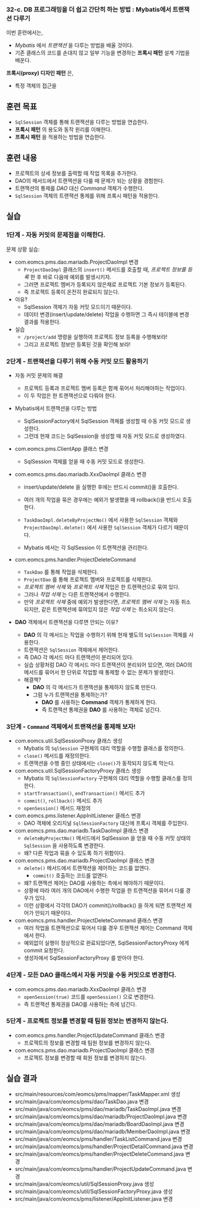### 32-c. DB 프로그래밍을 더 쉽고 간단히 하는 방법 : Mybatis에서 트랜잭션 다루기

이번 훈련에서는,
- *Mybatis* 에서 *트랜잭션* 을 다루는 방법을 배울 것이다.
- 기존 클래스의 코드를 손대지 않고 일부 기능을 변경하는 **프록시 패턴** 설계 기법을 배운다.

**프록시(proxy) 디자인 패턴** 은,
- 특정 객체의 접근을


## 훈련 목표
- `SqlSession` 객체를 통해 트랜잭션을 다루는 방법을 연습한다.
- **프록시 패턴** 의 용도와 동작 원리를 이해한다.
- **프록시 패턴** 을 적용하는 방법을 연습한다.

## 훈련 내용
- 프로젝트의 상세 정보를 출력할 때 작업 목록을 추가한다.
- DAO의 메서드에서 트랜잭션을 다룰 때 문제가 되는 상황을 경험한다.
- 트랜잭션의 통제를 *DAO* 대신 *Command* 객체가 수행한다.
- `SqlSession` 객체의 트랜잭션 통제를 위해 프록시 패턴을 적용한다.

## 실습

### 1단계 - 자동 커밋의 문제점을 이해한다.

문제 상황 실습:
- com.eomcs.pms.dao.mariadb.ProjectDaoImpl 변경
  - `ProjectDaoImpl` 클래스의 `insert()` 메서드를 호출할 때,
    *프로젝트 정보를 등록* 한 후 바로 다음에 예외를 발생시키자.
  - 그러면 프로젝트 멤버가 등록되지 않은채로 프로젝트 기본 정보가 등록된다.
  - 즉 프로젝트 등록이 온전히 완료되지 않는다.
- 이유?
  - SqlSession 객체가 자동 커밋 모드이기 때문이다.
  - 데이터 변경(insert/update/delete) 작업을 수행하면 그 즉시 테이블에 변경 결과를 적용한다.
- 실습
  - `/project/add` 명령을 실행하여 프로젝트 정보 등록을 수행해보라!
  - 그리고 프로젝트 정보만 등록된 것을 확인해 보라!

### 2단계 - 트랜잭션을 다루기 위해 수동 커밋 모드 활용하기 

- 자동 커밋 문제의 해결
  - 프로젝트 등록과 프로젝트 멤버 등록은 함께 묶어서 처리해야하는 작업이다.
  - 이 두 작업은 한 트랜잭션으로 다뤄야 한다.
- Mybatis에서 트랜잭션을 다루는 방법
  - SqlSessionFactory에서 SqlSession 객체를 생성할 때 수동 커밋 모드로 생성한다.
  - 그런데 현재 코드는 SqlSession을 생성할 때 자동 커밋 모드로 생성하였다.

- com.eomcs.pms.ClientApp 클래스 변경
  - SqlSession 객체를 얻을 때 수동 커밋 모드로 생성한다.
- com.eomcs.pms.dao.mariadb.XxxDaoImpl 클래스 변경
  - insert/update/delete 을 실행한 후에는 반드시 commit()을 호출한다.
  - 여러 개의 작업을 묶은 경우에는 예외가 발생했을 때 rollback()을 반드시 호출한다.


  - `TaskDaoImpl.deleteByProjectNo()` 에서 사용한 `SqlSession` 객체와
    `ProjectDaoImpl.delete()` 에서 사용한 `SqlSession` 객체가 다르기 때문이다.
  - Mybatis 에서는 각 SqlSession 이 트랜잭션을 관리한다.


- com.eomcs.pms.handler.ProjectDeleteCommand
  - `TaskDao` 를 통해 작업을 삭제한다.
  - `ProjectDao` 를 통해 프로젝트 멤버와 프로젝트를 삭제한다.
  - *프로젝트 멤버 삭제* 와 *프로젝트 삭제* 작업은 한 트랜잭션으로 묶여 있다.
  - 그러나 *작업 삭제* 는 다른 트랜잭션에서 수행한다.
  - 만약 *프로젝트 삭제* 중에 예외가 발생한다면,
    *프로젝트 멤버 삭제* 는 자동 취소되지만,
    같은 트랜잭션에 묶여있지 않은 *작업 삭제* 는 취소되지 않는다.

- **DAO** 객체에서 트랜잭션을 다루면 안되는 이유?
  - **DAO** 의 각 메서드는 작업을 수행하기 위해 현재 별도의 `SqlSession` 객체를 사용한다.
  - 트랜잭션은 `SqlSession` 객체에서 제어한다.
  - 즉 DAO 각 메서드 마다 트랜잭션이 분리되어 있다.
  - 실습 상황처럼 DAO 각 메서드 마다 트랜잭션이 분리되어 있으면,
    여러 DAO의 메서드를 묶어서 한 단위로 작업할 때
    통제할 수 없는 문제가 발생한다.
  - 해결책?
    - **DAO** 의 각 메서드가 트랜잭션을 통제하지 않도록 만든다.
    - 그럼 누가 트랜잭션을 통제하는가?
      - **DAO** 를 사용하는 **Command** 객체가 통제하게 한다.
      - 즉 트랜잭션 통제권을 **DAO** 를 사용하는 객체로 넘긴다.

### 3단계 - `Command` 객체에서 트랜잭션을 통제해 보자!

- com.eomcs.util.SqlSessionProxy 클래스 생성
  - Mybatis 의 `SqlSession` 구현체의 대리 역할을 수행할 클래스를 정의한다.
  - `close()` 메서드를 재정의한다.
  - 트랜잭션을 수행 중인 상태에서는 `close()`가 동작되지 않도록 막는다.
- com.eomcs.util.SqlSessionFactoryProxy 클래스 생성
  - Mybatis 의 `SqlSessionFactory` 구현체의 대리 역할을 수행할 클래스를 정의한다.
  - `startTransaction()`, `endTransaction()` 메서드 추가
  - `commit()`, `rollback()` 메서드 추가
  - `openSession()` 메서드 재정의
- com.eomcs.pms.listener.AppInitListener 클래스 변경
  - DAO 객체에 오리지널 `SqlSessionFactory` 대신에 프록시 객체를 주입한다.
- com.eomcs.pms.dao.mariadb.TaskDaoImpl 클래스 변경
  - `deleteByProjectNo()` 메서드에서 SqlSession 을 얻을 때 수동 커밋 상태의
    `SqlSession` 을 사용하도록 변경한다.
  - 왜? 다른 작업과 묶을 수 있도록 하기 위함이다.
- com.eomcs.pms.dao.mariadb.ProjectDaoImpl 클래스 변경
  - `delete()` 메서드에서 트랜잭션을 제어하는 코드를 없앤다.
    - `commit()` 호출하는 코드를 없앤다.
  - 왜? 트랜잭션 제어는 DAO를 사용하는 측에서 해야하기 때문이다.
  - 상황에 따라 여러 개의 DAO에서 수행한 작업을 한 트랜잭션을 묶어서 다룰 경우가 있다.
  - 이런 상황에서 각각의 DAO가 commit()/rollback() 을 하게 되면
    트랜잭션 제어가 안되기 때문이다.
- com.eomcs.pms.handler.ProjectDeleteCommand 클래스 변경
  - 여러 작업을 트랜잭션으로 묶어서 다룰 경우 트랜잭션 제어는 Command 객체에서 한다.
  - 예외없이 실행이 정상적으로 완료되었다면, SqlSessionFactoryProxy 에게 commit 요청한다.
  - 생성자에서 SqlSessionFactoryProxy 를 받아야 한다.

### 4단계 - 모든 DAO 클래스에서 자동 커밋을 수동 커밋으로 변경한다.

- com.eomcs.pms.dao.mariadb.XxxDaoImpl 클래스 변경
  - `openSession(true)` 코드를 `openSession()` 으로 변경한다.
  - 즉 트랜잭션 통제권을 DAO를 사용하는 측에 넘긴다.

### 5단계 - 프로젝트 정보를 변경할 때 팀원 정보는 변경하지 않는다.
- com.eomcs.pms.handler.ProjectUpdateCommand 클래스 변경
  - 프로젝트의 정보를 변경할 때 팀원 정보를 변경하지 않는다.
- com.eomcs.pms.dao.mariadb.ProjectDaoImpl 클래스 변경
  - 프로젝트 정보를 변경할 때 회원 정보를 변경하지 않는다.

## 실습 결과

- src/main/resources/com/eomcs/pms/mapper/TaskMapper.xml 생성
- src/main/java/com/eomcs/pms/dao/TaskDao.java 변경
- src/main/java/com/eomcs/pms/dao/mariadb/TaskDaoImpl.java 변경
- src/main/java/com/eomcs/pms/dao/mariadb/ProjectDaoImpl.java 변경
- src/main/java/com/eomcs/pms/dao/mariadb/BoardDaoImpl.java 변경
- src/main/java/com/eomcs/pms/dao/mariadb/MemberDaoImpl.java 변경
- src/main/java/com/eomcs/pms/handler/TaskListCommand.java 변경
- src/main/java/com/eomcs/pms/handler/ProjectDetailCommand.java 변경
- src/main/java/com/eomcs/pms/handler/ProjectDeleteCommand.java 변경
- src/main/java/com/eomcs/pms/handler/ProjectUpdateCommand.java 변경
- src/main/java/com/eomcs/util/SqlSessionProxy.java 생성
- src/main/java/com/eomcs/util/SqlSessionFactoryProxy.java 생성
- src/main/java/com/eomcs/pms/listener/AppInitListener.java 변경
